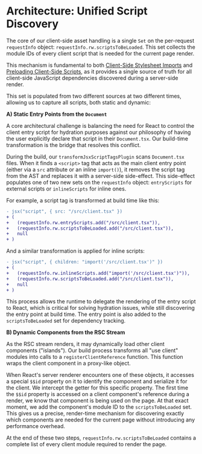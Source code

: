 # Architecture: Unified Script Discovery

The core of our client-side asset handling is a single `Set` on the per-request `requestInfo` object: `requestInfo.rw.scriptsToBeLoaded`. This set collects the module IDs of every client script that is needed for the current page render.

This mechanism is fundamental to both [Client-Side Stylesheet Imports](./clientStylesheets.md) and [Preloading Client-Side Scripts](./preloading.md), as it provides a single source of truth for all client-side JavaScript dependencies discovered during a server-side render.

This set is populated from two different sources at two different times, allowing us to capture all scripts, both static and dynamic:

**A) Static Entry Points from the `Document`**

A core architectural challenge is balancing the need for React to control the client entry script for hydration purposes against our philosophy of having the user explicitly declare that script in their `Document.tsx`. Our build-time transformation is the bridge that resolves this conflict.

During the build, our `transformJsxScriptTagsPlugin` scans `Document.tsx` files. When it finds a `<script>` tag that acts as the main client entry point (either via a `src` attribute or an inline `import()`), it removes the script tag from the AST and replaces it with a server-side side-effect. This side-effect populates one of two new sets on the `requestInfo` object: `entryScripts` for external scripts or `inlineScripts` for inline ones.

For example, a script tag is transformed at build time like this:

```diff
- jsx("script", { src: "/src/client.tsx" })
+ (
+   (requestInfo.rw.entryScripts.add("/src/client.tsx")),
+   (requestInfo.rw.scriptsToBeLoaded.add("/src/client.tsx")),
+   null
+ )
```

And a similar transformation is applied for inline scripts:

```diff
- jsx("script", { children: "import('/src/client.tsx')" })
+ (
+   (requestInfo.rw.inlineScripts.add("import('/src/client.tsx')")),
+   (requestInfo.rw.scriptsToBeLoaded.add("/src/client.tsx")),
+   null
+ )
```

This process allows the runtime to delegate the rendering of the entry script to React, which is critical for solving hydration issues, while still discovering the entry point at build time. The entry point is also added to the `scriptsToBeLoaded` set for dependency tracking.

**B) Dynamic Components from the RSC Stream**

As the RSC stream renders, it may dynamically load other client components ("islands"). Our build process transforms all "use client" modules into calls to a `registerClientReference` function. This function wraps the client component in a proxy-like object.

When React's server renderer encounters one of these objects, it accesses a special `$$id` property on it to identify the component and serialize it for the client. We intercept the getter for this specific property. The first time the `$$id` property is accessed on a client component's reference during a render, we know that component is being used on the page. At that exact moment, we add the component's module ID to the `scriptsToBeLoaded` set. This gives us a precise, render-time mechanism for discovering exactly which components are needed for the current page without introducing any performance overhead.

At the end of these two steps, `requestInfo.rw.scriptsToBeLoaded` contains a complete list of every client module required to render the page.
